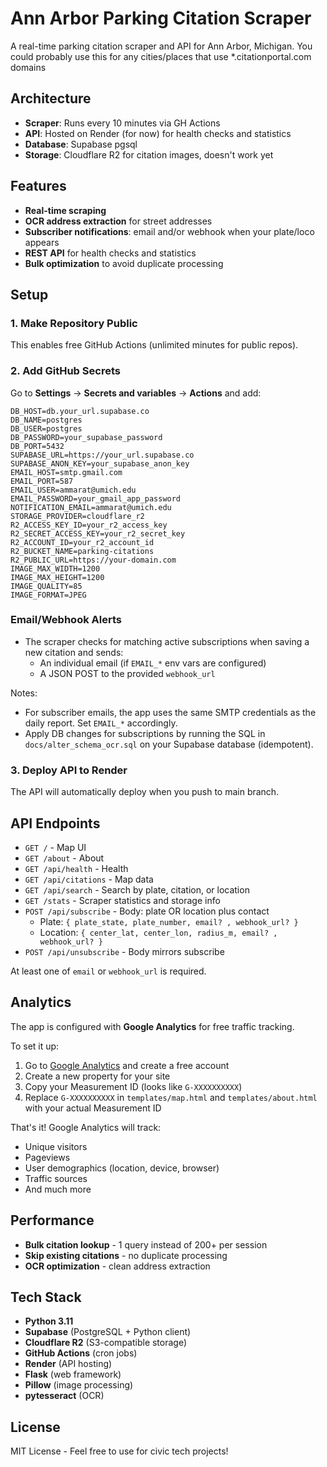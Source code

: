 # Ann Arbor Parking Citation Scraper

A real-time parking citation scraper and API for Ann Arbor, Michigan.
You could probably use this for any cities/places that use \*.citationportal.com domains

## Architecture

- **Scraper**: Runs every 10 minutes via GH Actions
- **API**: Hosted on Render (for now) for health checks and statistics
- **Database**: Supabase pgsql
- **Storage**: Cloudflare R2 for citation images, doesn't work yet

## Features

- **Real-time scraping**
- **OCR address extraction** for street addresses
- **Subscriber notifications**: email and/or webhook when your plate/loco appears
- **REST API** for health checks and statistics
- **Bulk optimization** to avoid duplicate processing

## Setup

### 1. Make Repository Public

This enables free GitHub Actions (unlimited minutes for public repos).

### 2. Add GitHub Secrets

Go to **Settings** → **Secrets and variables** → **Actions** and add:

```
DB_HOST=db.your_url.supabase.co
DB_NAME=postgres
DB_USER=postgres
DB_PASSWORD=your_supabase_password
DB_PORT=5432
SUPABASE_URL=https://your_url.supabase.co
SUPABASE_ANON_KEY=your_supabase_anon_key
EMAIL_HOST=smtp.gmail.com
EMAIL_PORT=587
EMAIL_USER=ammarat@umich.edu
EMAIL_PASSWORD=your_gmail_app_password
NOTIFICATION_EMAIL=ammarat@umich.edu
STORAGE_PROVIDER=cloudflare_r2
R2_ACCESS_KEY_ID=your_r2_access_key
R2_SECRET_ACCESS_KEY=your_r2_secret_key
R2_ACCOUNT_ID=your_r2_account_id
R2_BUCKET_NAME=parking-citations
R2_PUBLIC_URL=https://your-domain.com
IMAGE_MAX_WIDTH=1200
IMAGE_MAX_HEIGHT=1200
IMAGE_QUALITY=85
IMAGE_FORMAT=JPEG
```

### Email/Webhook Alerts

- The scraper checks for matching active subscriptions when saving a new citation and sends:
  - An individual email (if `EMAIL_*` env vars are configured)
  - A JSON POST to the provided `webhook_url`

Notes:

- For subscriber emails, the app uses the same SMTP credentials as the daily report. Set `EMAIL_*` accordingly.
- Apply DB changes for subscriptions by running the SQL in `docs/alter_schema_ocr.sql` on your Supabase database (idempotent).

### 3. Deploy API to Render

The API will automatically deploy when you push to main branch.

## API Endpoints

- `GET /` - Map UI
- `GET /about` - About
- `GET /api/health` - Health
- `GET /api/citations` - Map data
- `GET /api/search` - Search by plate, citation, or location
- `GET /stats` - Scraper statistics and storage info
- `POST /api/subscribe` - Body: plate OR location plus contact
  - Plate: `{ plate_state, plate_number, email? , webhook_url? }`
  - Location: `{ center_lat, center_lon, radius_m, email? , webhook_url? }`
- `POST /api/unsubscribe` - Body mirrors subscribe

At least one of `email` or `webhook_url` is required.

## Analytics

The app is configured with **Google Analytics** for free traffic tracking.

To set it up:

1. Go to [Google Analytics](https://analytics.google.com/) and create a free account
2. Create a new property for your site
3. Copy your Measurement ID (looks like `G-XXXXXXXXXX`)
4. Replace `G-XXXXXXXXXX` in `templates/map.html` and `templates/about.html` with your actual Measurement ID

That's it! Google Analytics will track:

- Unique visitors
- Pageviews
- User demographics (location, device, browser)
- Traffic sources
- And much more

## Performance

- **Bulk citation lookup** - 1 query instead of 200+ per session
- **Skip existing citations** - no duplicate processing
- **OCR optimization** - clean address extraction

## Tech Stack

- **Python 3.11**
- **Supabase** (PostgreSQL + Python client)
- **Cloudflare R2** (S3-compatible storage)
- **GitHub Actions** (cron jobs)
- **Render** (API hosting)
- **Flask** (web framework)
- **Pillow** (image processing)
- **pytesseract** (OCR)

## License

MIT License - Feel free to use for civic tech projects!
